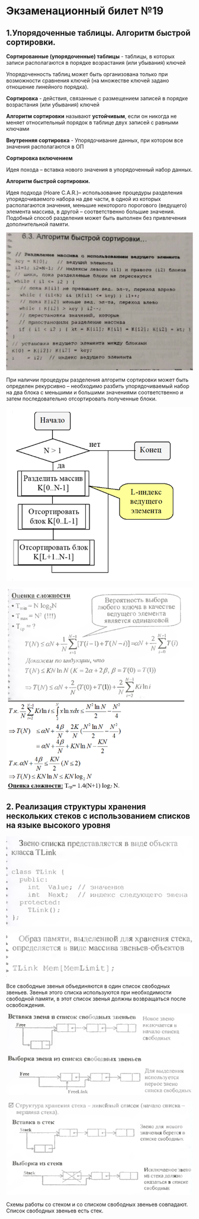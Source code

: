 # Экзаменационный билет №19

## 1.Упорядоченные таблицы. Алгоритм быстрой сортировки.

**Сортированные (упорядоченные) таблицы** - таблицы, в которых записи располагаются в порядке возрастания (или убывания) ключей

Упорядоченность таблиц может быть организована только при возможности сравнения ключей (на множестве ключей задано отношение линейного порядка).

**Сортировка** - действия, связанные с размещением записей в порядке возрастания (или убывания) ключей

**Алгоритм сортировки** называют **устойчивым**, если он никогда не меняет относительный порядок в таблице двух записей с равными ключами

**Внутренняя сортировка** - Упорядочивание данных, при котором все значения располагаются в ОП

**Сортировка включением** 

Идея похода – вставка нового значения в упорядоченный набор данных.

**Алгоритм быстрой сортировки.**

Идея подхода (Hoare C.A.R.)– использование процедуры разделения упорядочиваемого набора на две части, в одной из которых располагаются значения, меньшие некоторого порогового (ведущего) элемента массива, в другой – соответственно большие значения. Подобный способ разделения может быть выполнен без привлечения дополнительной памяти.

![](../pictures/ticket19-1.jpg)

При наличии процедуры разделения алгоритм сортировки может быть определен рекурсивно – необходимо разбить упорядочиваемый набор на два блока с меньшими и большими значениями соответственно и затем последовательно отсортировать полученные блоки.

![](../pictures/ticket19-2.png)

![](../pictures/ticket19-2,5.png)

## 2. Реализация структуры хранения нескольких стеков с использованием списков на языке высокого уровня

![](../pictures/ticket19-3.png)

![](../pictures/ticket19-4.png)

Все свободные звенья объединяются в один список свободных звеньев. Звенья этого списка используются при необходимости свободной памяти, в этот список звенья должны возвращаться после освобождения.

![](../pictures/ticket19-5.png)

![](../pictures/ticket19-6.png)

Схемы работы со стеком и со списком свободных звеньев совпадают. Список свободных звеньев есть стек.

